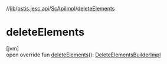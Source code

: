 //[lib](../../../index.md)/[ostis.jesc.api](../index.md)/[ScApiImpl](index.md)/[deleteElements](delete-elements.md)

# deleteElements

[jvm]\
open override fun [deleteElements](delete-elements.md)(): [DeleteElementsBuilderImpl](../../ostis.jesc.api.builder/-delete-elements-builder-impl/index.md)
